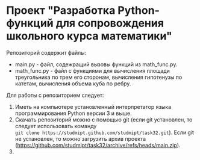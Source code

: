 # Проект  "Разработка Python-функций для сопровождения школьного курса математики"

Репозиторий содержит файлы:
*   main.py  -  файл, содежращий вызовы функций из math_func.py.  
*   math_func.py - файл с функциями для вычисления площади треугольника по трем его сторонам, вычисления гипотенузы по катетам, вычисления объема куба по ребру.

Для работы с репозиторием следует:
1.   Иметь на компьютере установленный интерпретатор языка программирования Python версии 3 и выше. 
2.   Скачать репозиторий можно с помощью git (если git установлен, то следует использовать команду  
 `git clone https://studmipt.github.com/studmipt/task32.git`). Если git не установлен, то можно загрузить архив проекта (https://github.com/studmipt/task32/archive/refs/heads/main.zip). 
4.   
